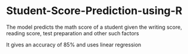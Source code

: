 # Student-Score-Prediction-using-R

The model predicts the math score of a student given the writing score, reading score, test preparation and other such factors

It gives an accuracy of 85% and uses linear regression
